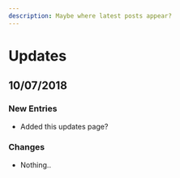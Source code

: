 ```yaml
---
description: Maybe where latest posts appear?
---
```


# Updates

## 10/07/2018

### New Entries

* Added this updates page?

### Changes

* Nothing..

